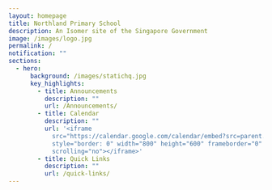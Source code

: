 ```yaml
---
layout: homepage
title: Northland Primary School
description: An Isomer site of the Singapore Government
image: /images/logo.jpg
permalink: /
notification: ""
sections:
  - hero:
      background: /images/statichq.jpg
      key_highlights:
        - title: Announcements
          description: ""
          url: /Announcements/
        - title: Calendar
          description: ""
          url: '<iframe
            src="https://calendar.google.com/calendar/embed?src=parent.calendar%40nps.edu.sg&ctz=Asia%2FSingapore"
            style="border: 0" width="800" height="600" frameborder="0"
            scrolling="no"></iframe>'
        - title: Quick Links
          description: ""
          url: /quick-links/
---
```

